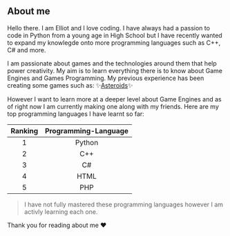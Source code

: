 ## About me
Hello there. I am Elliot and I love coding. I have always had a passion to code in Python from a young age in High School but I have recently wanted to expand my knowlegde onto more programming languages such as C++, C# and more.

I am passionate about games and the technologies around them that help power creativity. My aim is to learn everything there is to know about Game Engines and Games Programming. 
My previous experience has been creating some games such as: ✨[Asteroids](https://github.com/Elliot-codling/Asteroids)✨

However I want to learn more at a deeper level about Game Engines and as of right now I am currently making one along with my friends.
Here are my top programming languages I have learnt so far:
<div align="center">
  
| Ranking | Programming-Language |
|:-------:|:--------------------:|
| 1 | Python |
| 2 | C++ |
| 3 | C# |
| 4 | HTML |
| 5 | PHP |
</div>

> I have not fully mastered these programming languages however I am activly learning each one.

Thank you for reading about me ❤️



<!--
**Elliot-codling/Elliot-codling** is a ✨ _special_ ✨ repository because its `README.md` (this file) appears on your GitHub profile.

Here are some ideas to get you started:

- 🔭 I’m currently working on ...
- 🌱 I’m currently learning ...
- 👯 I’m looking to collaborate on ...
- 🤔 I’m looking for help with ...
- 💬 Ask me about ...
- 📫 How to reach me: ...
- 😄 Pronouns: ...
- ⚡ Fun fact: ...
-->
